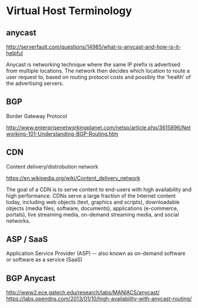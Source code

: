 Virtual Host Terminology
========================

anycast
-------

http://serverfault.com/questions/14985/what-is-anycast-and-how-is-it-helpful

Anycast is networking technique where the same IP prefix is advertised from multiple locations. The network then decides which location to route a user request to, based on routing protocol costs and possibly the 'health' of the advertising servers.

BGP
---

Border Gateway Protocol

http://www.enterprisenetworkingplanet.com/netsp/article.php/3615896/Networking-101-Understanding-BGP-Routing.htm


CDN
---

Content delivery/distrobution network 

https://en.wikipedia.org/wiki/Content_delivery_network

 The goal of a CDN is to serve content to end-users with high availability and high performance. CDNs serve a large fraction of the Internet content today, including web objects (text, graphics and scripts), downloadable objects (media files, software, documents), applications (e-commerce, portals), live streaming media, on-demand streaming media, and social networks.
 
ASP / SaaS
----------
Application Service Provider (ASP) -- also known as on-demand software or software as a service (SaaS)

BGP Anycast
-----------

http://www2.ece.gatech.edu/research/labs/MANIACS/anycast/
https://labs.opendns.com/2013/01/10/high-availability-with-anycast-routing/





